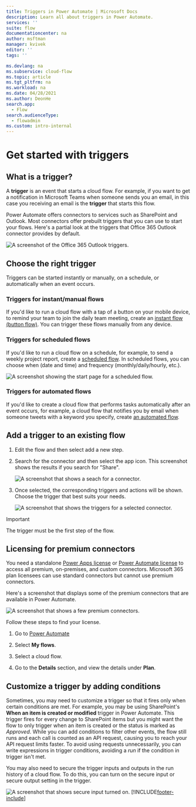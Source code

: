 ```yaml
---
title: Triggers in Power Automate | Microsoft Docs
description: Learn all about triggers in Power Automate.
services: ''
suite: flow
documentationcenter: na
author: msftman
manager: kvivek
editor: ''
tags: ''

ms.devlang: na
ms.subservice: cloud-flow
ms.topic: article
ms.tgt_pltfrm: na
ms.workload: na
ms.date: 04/28/2021
ms.author: DeonHe
search.app: 
  - Flow
search.audienceType: 
  - flowadmin
ms.custom: intro-internal
---
```



# Get started with triggers

## What is a trigger?

A **trigger** is an event that starts a cloud flow. For example, if you want to get a notification in Microsoft Teams when someone sends you an email, in this case you receiving an email is the **trigger** that starts this flow.

Power Automate offers connectors to services such as SharePoint and Outlook. Most connectors
offer prebuilt triggers that you can use to start your flows. Here's a partial look at the triggers that Office 365 Outlook connector provides by default.

   ![A screenshot of the Office 365 Outlook triggers.](./media/triggers-introduction/outlook-triggers.png)

## Choose the right trigger

Triggers can be started instantly or manually, on a schedule, or automatically when an event occurs.

### Triggers for instant/manual flows

If you'd like to run a cloud flow with a tap of a button on your mobile device, to remind your team to join the daily team meeting, create an [instant flow (button flow)](./introduction-to-button-flows.md#trigger-an-instant-flow). You can trigger these flows manually from any device.

### Triggers for scheduled flows

If you'd like to run a cloud flow on a schedule, for example, to send a weekly project report, create a [scheduled flow](./run-scheduled-tasks.md). In scheduled flows, you can choose when (date and time) and frequency (monthly/daily/hourly, etc.).

![A screenshot showing the start page for a scheduled flow.](./media/triggers-introduction//scheduled-flows.png)

### Triggers for automated flows

If you'd like to create a cloud flow that performs tasks automatically after an event occurs, for example, a cloud flow that notifies you by email when someone tweets with a keyword you specify, create [an automated flow](./get-started-logic-flow.md).

## Add a trigger to an existing flow

1. Edit the flow and then select add a new step.

1. Search for the connector and then select the app icon. This screenshot shows the results if you search for "Share".

   ![A screenshot that shows a seach for a connector.](./media/triggers-introduction/connectors.png)

1. Once selected, the corresponding triggers and actions will be shown. Choose the trigger that best suits your needs.

   ![A screenshot that shows the triggers for a selected connector.](./media/triggers-introduction/triggers-share.png)

>[!IMPORTANT]
>The trigger must be the first step of the flow.

## Licensing for premium connectors

You need a standalone [Power Apps license](/powerapps.microsoft.com/pricing/) or [Power Automate license](https://flow.microsoft.com/pricing/) to access all premium, on-premises, and custom connectors. Microsoft 365 plan licensees can use standard connectors but cannot use premium connectors.

Here's a screenshot that displays some of the premium connectors that are available in Power Automate.

![A screenshot that shows a few premium connectors.](./media/triggers-introduction/premium-connectors.png)

Follow these steps to find your license.

1. Go to [Power Automate](https://powerautomate.com/)

1. Select **My flows**.

1. Select a cloud flow.

1. Go to the **Details** section, and view the details under **Plan**.

## Customize a trigger by adding conditions

Sometimes, you may need to customize a trigger so that it fires only when certain conditions are met. For example, you may be using SharePoint's **When an item is created or modified** trigger in Power Automate. This trigger fires for every
change to SharePoint items but you might want the flow to only trigger when an item is
created or the status is marked as *Approved*. While you can add conditions to filter other events, the flow still runs and each call is counted as an API request, causing you to reach your API request limits faster.
To avoid using requests unnecessarily, you can write expressions in trigger conditions, avoiding a *run* if the condition in trigger isn't met.

You may also need to secure the trigger inputs and outputs in the run history of a cloud flow. To do this, you can turn on the secure input or secure output setting in the trigger.

![A screenshot that shows secure input turned on.](./media/triggers-introduction/secure-trigger-input-output.png)
[!INCLUDE[footer-include](includes/footer-banner.md)]
